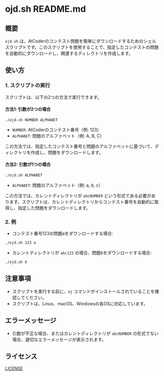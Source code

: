 # ojd.sh README.md

## 概要
`ojd.sh` は、AtCoderのコンテスト問題を簡単にダウンロードするためのシェルスクリプトです。このスクリプトを使用することで、指定したコンテストの問題を自動的にダウンロードし、関連するディレクトリを作成します。

## 使い方

### 1. スクリプトの実行

スクリプトは、以下の2つの方法で実行できます。

#### 方法1: 引数が2つの場合
```
./ojd.sh NUMBER ALPHABET
```
- `NUMBER`: AtCoderのコンテスト番号（例: 123）
- `ALPHABET`: 問題のアルファベット（例: A, B, C）

この方法では、指定したコンテスト番号と問題のアルファベットに基づいて、ディレクトリを作成し、問題をダウンロードします。

#### 方法2: 引数が1つの場合
```sh
./ojd.sh ALPHABET
```
- `ALPHABET`: 問題のアルファベット（例: a, b, c）

この方法では、カレントディレクトリが `abcNUMBER` という形式である必要があります。スクリプトは、カレントディレクトリからコンテスト番号を自動的に取得し、指定した問題をダウンロードします。

### 2. 例
- コンテスト番号123の問題aをダウンロードする場合:
```sh
./ojd.sh 123 a
```

- カレントディレクトリが `abc123` の場合、問題bをダウンロードする場合:
```sh
./ojd.sh b
```

## 注意事項
- スクリプトを実行する前に、`oj` コマンドがインストールされていることを確認してください。
- スクリプトは、Linux、macOS、Windowsの各OSに対応しています。

## エラーメッセージ
- 引数が不正な場合、またはカレントディレクトリが `abcNUMBER` の形式でない場合、適切なエラーメッセージが表示されます。

## ライセンス
[LICENSE](LICENSE)
